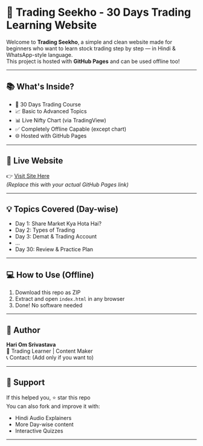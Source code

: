 # 📘 Trading Seekho - 30 Days Trading Learning Website

Welcome to **Trading Seekho**, a simple and clean website made for beginners who want to learn stock trading step by step — in Hindi & WhatsApp-style language.  
This project is hosted with **GitHub Pages** and can be used offline too!

---

## 📚 What's Inside?

- 📅 30 Days Trading Course
- 📈 Basic to Advanced Topics
- 📊 Live Nifty Chart (via TradingView)
- ✅ Completely Offline Capable (except chart)
- 🌐 Hosted with GitHub Pages

---

## 🔗 Live Website

👉 [Visit Site Here](https://your-username.github.io)  
_(Replace this with your actual GitHub Pages link)_

---

## 💡 Topics Covered (Day-wise)

- Day 1: Share Market Kya Hota Hai?
- Day 2: Types of Trading
- Day 3: Demat & Trading Account
- ...
- Day 30: Review & Practice Plan

---

## 💻 How to Use (Offline)

1. Download this repo as ZIP
2. Extract and open `index.html` in any browser
3. Done! No software needed

---

## 🧠 Author

**Hari Om Srivastava**  
📍 Trading Learner | Content Maker  
📞 Contact: (Add only if you want to)

---

## 🤝 Support

If this helped you, ⭐ star this repo  
You can also fork and improve it with:
- Hindi Audio Explainers
- More Day-wise content
- Interactive Quizzes

---
